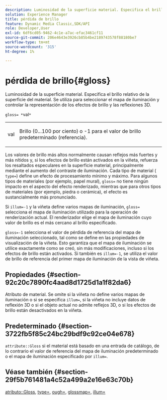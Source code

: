 ```yaml
---
description: Luminosidad de la superficie material. Especifica el brillo relativo de la superficie del material. Se utiliza para seleccionar el mapa de iluminación y controlar la representación de los efectos de brillo y las reflexiones 3D.
solution: Experience Manager
title: pérdida de brillo
feature: Dynamic Media Classic,SDK/API
role: Developer,User
exl-id: 6df6cd05-9462-4c1e-a7ac-efac3461cf11
source-git-commit: 206e4643e3926cb85b4be2189743578f88180be7
workflow-type: tm+mt
source-wordcount: '315'
ht-degree: 1%

---
```


# pérdida de brillo{#gloss}

Luminosidad de la superficie material. Especifica el brillo relativo de la superficie del material. Se utiliza para seleccionar el mapa de iluminación y controlar la representación de los efectos de brillo y las reflexiones 3D.

`gloss= *`val`*`

<table id="simpletable_82166CA080AD401180404462FB2407D7"> 
 <tr class="strow"> 
  <td class="stentry"> <p><span class="codeph"> <span class="varname"> val</span> </span> </p></td> 
  <td class="stentry"> <p>Brillo (0...100 por ciento) o -1 para el valor de brillo predeterminado (referencia). </p></td> 
 </tr> 
</table>

Los valores de brillo más altos normalmente causan reflejos más fuertes y más nítidos y, si los efectos de brillo están activados en la viñeta, refuerza los resaltados especulares en la superficie material, principalmente mediante el aumento del contraste de iluminación. Cada tipo de material ( `type=`) define un efecto de procesamiento mínimo y máximo. Para algunos tipos de materiales (por ejemplo, papel mural), `gloss=` no tiene ningún impacto en el aspecto del efecto renderizado, mientras que para otros tipos de materiales (por ejemplo, piedra o cerámica), el efecto es sustancialmente más pronunciado.

Si `illum=-1` y la viñeta define varios mapas de iluminación, `gloss=` selecciona el mapa de iluminación utilizado para la operación de renderización actual. El renderizador elige el mapa de iluminación cuyo valor de brillo es el más cercano al brillo especificado.

`gloss=-1` selecciona el valor de pérdida de referencia del mapa de iluminación seleccionado, tal como se define en las propiedades de visualización de la viñeta. Esto garantiza que el mapa de iluminación se utilice exactamente como se creó, sin más modificaciones, incluso si los efectos de brillo están activados. Si también es `illum=-1`, se utiliza el valor de brillo de referencia del primer mapa de iluminación de la vista de viñeta.

## Propiedades {#section-92c20c7890fc4aad8d1725d1a1f82da6}

Atributo de material. Se omite si la viñeta no define varios mapas de iluminación o si se especifica `illum=`, si la viñeta no incluye datos de reflexión 3D o si el objeto actual no admite reflejos 3D, o si los efectos de brillo están desactivados en la viñeta.

## Predeterminado {#section-3722fb5f85c24bc29bdf9c92ce04e678}

`attribute::Gloss` si el material está basado en una entrada de catálogo, de lo contrario el valor de referencia del mapa de iluminación predeterminado o el mapa de iluminación especificado por  `illum=`.

## Véase también {#section-29f5b761481a4c52a499a2e16e63c70b}

[atributo::Gloss](../../../../../ir-api/material-cat/image-rendering-api-ref/c-ir-material-catalog/c-ir-material-data-reference/r-ir-cat-gloss.md#reference-5277f62a67e2408ab94699aa712f1eeb),  [type=](../../../../../ir-api/http-protocol/image-rendering-api-ref/c-ir-http-protocol-ref/c-ir-http-protocol-command-reference/r-ir-http-type.md#reference-128c7de89e2d46838019b560f3f84a35),  [ough=](../../../../../ir-api/http-protocol/image-rendering-api-ref/c-ir-http-protocol-ref/c-ir-http-protocol-command-reference/r-ir-rough.md#reference-00add846b09f4dc39420bda1ca414180),  [glossmap=](../../../../../ir-api/http-protocol/image-rendering-api-ref/c-ir-http-protocol-ref/c-ir-http-protocol-command-reference/r-ir-glossmap.md#reference-99940148ae6a401482b2d03c68530f3a),  [illum=](../../../../../ir-api/http-protocol/image-rendering-api-ref/c-ir-http-protocol-ref/c-ir-http-protocol-command-reference/r-ir-http-illum.md#reference-8efe483a30684022bfe711eb73efbee6)
